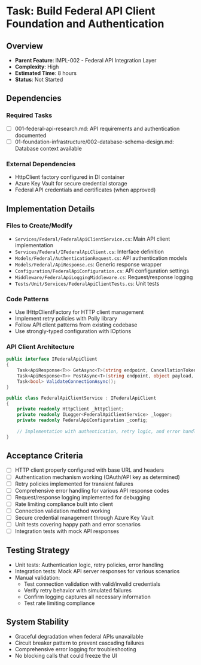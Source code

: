 # Task: Build Federal API Client Foundation and Authentication

## Overview
- **Parent Feature**: IMPL-002 - Federal API Integration Layer
- **Complexity**: High
- **Estimated Time**: 8 hours
- **Status**: Not Started

## Dependencies
### Required Tasks
- [ ] 001-federal-api-research.md: API requirements and authentication documented
- [ ] 01-foundation-infrastructure/002-database-schema-design.md: Database context available

### External Dependencies
- HttpClient factory configured in DI container
- Azure Key Vault for secure credential storage
- Federal API credentials and certificates (when approved)

## Implementation Details
### Files to Create/Modify
- `Services/Federal/FederalApiClientService.cs`: Main API client implementation
- `Services/Federal/IFederalApiClient.cs`: Interface definition
- `Models/Federal/AuthenticationRequest.cs`: API authentication models
- `Models/Federal/ApiResponse.cs`: Generic response wrapper
- `Configuration/FederalApiConfiguration.cs`: API configuration settings
- `Middleware/FederalApiLoggingMiddleware.cs`: Request/response logging
- `Tests/Unit/Services/FederalApiClientTests.cs`: Unit tests

### Code Patterns
- Use IHttpClientFactory for HTTP client management
- Implement retry policies with Polly library
- Follow API client patterns from existing codebase
- Use strongly-typed configuration with IOptions<T>

### API Client Architecture
```csharp
public interface IFederalApiClient
{
    Task<ApiResponse<T>> GetAsync<T>(string endpoint, CancellationToken cancellationToken = default);
    Task<ApiResponse<T>> PostAsync<T>(string endpoint, object payload, CancellationToken cancellationToken = default);
    Task<bool> ValidateConnectionAsync();
}

public class FederalApiClientService : IFederalApiClient
{
    private readonly HttpClient _httpClient;
    private readonly ILogger<FederalApiClientService> _logger;
    private readonly FederalApiConfiguration _config;
    
    // Implementation with authentication, retry logic, and error handling
}
```

## Acceptance Criteria
- [ ] HTTP client properly configured with base URL and headers
- [ ] Authentication mechanism working (OAuth/API key as determined)
- [ ] Retry policies implemented for transient failures
- [ ] Comprehensive error handling for various API response codes
- [ ] Request/response logging implemented for debugging
- [ ] Rate limiting compliance built into client
- [ ] Connection validation method working
- [ ] Secure credential management through Azure Key Vault
- [ ] Unit tests covering happy path and error scenarios
- [ ] Integration tests with mock API responses

## Testing Strategy
- Unit tests: Authentication logic, retry policies, error handling
- Integration tests: Mock API server responses for various scenarios
- Manual validation:
  - Test connection validation with valid/invalid credentials
  - Verify retry behavior with simulated failures
  - Confirm logging captures all necessary information
  - Test rate limiting compliance

## System Stability
- Graceful degradation when federal APIs unavailable
- Circuit breaker pattern to prevent cascading failures
- Comprehensive error logging for troubleshooting
- No blocking calls that could freeze the UI